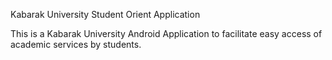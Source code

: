 Kabarak University Student Orient Application

This is a Kabarak University Android Application to facilitate easy access of academic services by students.

